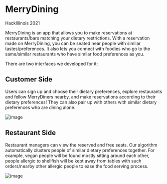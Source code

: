 # MerryDining
HackIllinois 2021

MerryDining is an app that allows you to make reservations at restaurants/bars matching your dietary restrictions. With a reservation made on MerryDining, you can be seated near people with similar tastes/preferences. It also lets you connect with foodies who go to the same/similar restaurants who have similar food preferences as you.

There are two interfaces we developed for it:

## Customer Side
Users can sign up and choose their dietary preferences, explore restaurants and fellow MerryDiners nearby, and make reservations according to their dietary preferences! They can also pair up with others with similar dietary preferences who are dining alone.

![image](https://user-images.githubusercontent.com/21221668/114324966-5e084080-9afb-11eb-9dcf-878d8136e9c6.png)

## Restaurant Side
Restaurant managers can view the reserved and free seats. Our algorithm automatically clusters people of similar dietary preferences together. For example, vegan people will be found mostly sitting around each other, people allergic to shellfish will be kept away from tables with such orders/nearby other allergic people to ease the food serving process.

![image](https://user-images.githubusercontent.com/21221668/114324973-69f40280-9afb-11eb-90d1-52e687b394a8.png)
